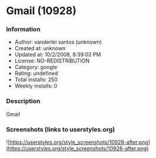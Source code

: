 # Gmail (10928)

### Information
- Author: vanderlei santos (unknown)
- Created at: unknown
- Updated at: 10/2/2008, 8:39:02 PM
- License: NO-REDISTRIBUTION
- Category: google
- Rating: undefined
- Total installs: 250
- Weekly installs: 0


### Description
Gmail


### Screenshots (links to userstyles.org)
![https://userstyles.org/style_screenshots/10928-after.png](https://userstyles.org/style_screenshots/10928-after.png)


